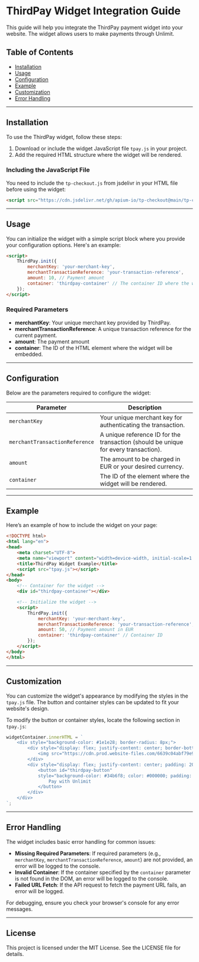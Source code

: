 
# ThirdPay Widget Integration Guide

This guide will help you integrate the ThirdPay payment widget into your website. The widget allows users to make payments through Unlimit.

## Table of Contents
- [Installation](#installation)
- [Usage](#usage)
- [Configuration](#configuration)
- [Example](#example)
- [Customization](#customization)
- [Error Handling](#error-handling)

---

## Installation

To use the ThirdPay widget, follow these steps:

1. Download or include the widget JavaScript file `tpay.js` in your project.
2. Add the required HTML structure where the widget will be rendered.

### Including the JavaScript File

You need to include the `tp-checkout.js` from jsdelivr in your HTML file before using the widget:

```html
<script src="https://cdn.jsdelivr.net/gh/apium-io/tp-checkout@main/tp-checkout.js"></script>
```

---

## Usage

You can initialize the widget with a simple script block where you provide your configuration options. Here's an example:

```html
<script>
    ThirdPay.init({
        merchantKey: 'your-merchant-key',
        merchantTransactionReference: 'your-transaction-reference',
        amount: 10, // Payment amount 
        container: 'thirdpay-container' // The container ID where the widget will be rendered
    });
</script>
```

### Required Parameters

- **merchantKey**: Your unique merchant key provided by ThirdPay.
- **merchantTransactionReference**: A unique transaction reference for the current payment.
- **amount**: The payment amount
- **container**: The ID of the HTML element where the widget will be embedded.

---

## Configuration

Below are the parameters required to configure the widget:

| Parameter                  | Description                                                                 |
|-----------------------------|-----------------------------------------------------------------------------|
| `merchantKey`               | Your unique merchant key for authenticating the transaction.                 |
| `merchantTransactionReference` | A unique reference ID for the transaction (should be unique for every transaction). |
| `amount`                    | The amount to be charged in EUR or your desired currency.                   |
| `container`                 | The ID of the element where the widget will be rendered.                     |

---

## Example

Here’s an example of how to include the widget on your page:

```html
<!DOCTYPE html>
<html lang="en">
<head>
    <meta charset="UTF-8">
    <meta name="viewport" content="width=device-width, initial-scale=1.0">
    <title>ThirdPay Widget Example</title>
    <script src="tpay.js"></script>
</head>
<body>
    <!-- Container for the widget -->
    <div id="thirdpay-container"></div>

    <!-- Initialize the widget -->
    <script>
        ThirdPay.init({
            merchantKey: 'your-merchant-key',
            merchantTransactionReference: 'your-transaction-reference',
            amount: 50, // Payment amount in EUR
            container: 'thirdpay-container' // Container ID
        });
    </script>
</body>
</html>
```

---

## Customization

You can customize the widget's appearance by modifying the styles in the `tpay.js` file. The button and container styles can be updated to fit your website's design.

To modify the button or container styles, locate the following section in `tpay.js`:

```javascript
widgetContainer.innerHTML = `
    <div style="background-color: #1e1e28; border-radius: 8px;">
        <div style="display: flex; justify-content: center; border-bottom: 2px solid #58585b; padding-top: 20px; padding-bottom: 20px;">
            <img src="https://cdn.prod.website-files.com/6639c04abf79e9627e4cbbc5/6639c1189a4ab33de95344f7_ThirdPay%20Logo.svg" alt="thirdpay" style="height: 40px; margin: auto;">
        </div>
        <div style="display: flex; justify-content: center; padding: 20px; ">
            <button id="thirdpay-button" 
            style="background-color: #34b6f8; color: #000000; padding: 10px 20px; border: none; border-radius: 25px; cursor: pointer; width: 100%; font-size: 15px;">
                Pay with Unlimit
            </button>
        </div>
    </div>
`;
```

---

## Error Handling

The widget includes basic error handling for common issues:

- **Missing Required Parameters**: If required parameters (e.g., `merchantKey`, `merchantTransactionReference`, `amount`) are not provided, an error will be logged to the console.
- **Invalid Container**: If the container specified by the `container` parameter is not found in the DOM, an error will be logged to the console.
- **Failed URL Fetch**: If the API request to fetch the payment URL fails, an error will be logged.

For debugging, ensure you check your browser's console for any error messages.

---

## License

This project is licensed under the MIT License. See the LICENSE file for details.
